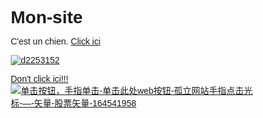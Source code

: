 # Mon-site
C'est un chien.
[Click ici](https://fr.wikipedia.org/wiki/Chien)

[![d2253152](https://github.com/user-attachments/assets/7ce63cf7-f618-4255-9868-c8a4ac0f3814)](https://fr.wikipedia.org/wiki/Chien)

[Don't click ici!!!](https://fr.wikipedia.org/wiki/Chien)
[![单击按钮，手指单击-单击此处web按钮-孤立网站手指点击光标-—-矢量-股票矢量-164541958](https://github.com/user-attachments/assets/bb7b7f9c-f57b-48fa-ac84-94c2f7c421e0)](https://mail.google.com/mail/u/0/#inbox/FMfcgzQcpnPVlgHdDgggdmfsJDllDbCQ)
<html lang="fr">
<head>
    <meta charset="UTF-8">
    <meta name="viewport" content="width=device-width, initial-scale=1.0">
    <title>Voyage en Chine - Découvrez la Chine</title>
    <style>
        /* Styles de base */
        * {
            margin: 0;
            padding: 0;
            box-sizing: border-box;
            font-family: Arial, sans-serif;
        }
        
        body {
            background-color: #f5f5f5;
            color: #333;
            line-height: 1.6;
        }
        
        .container {
            max-width: 1200px;
            margin: 0 auto;
            padding: 0 15px;
        }
        
        /* En-tête */
        header {
            background-color: #c00;
            color: white;
            padding: 15px 0;
        }
        
        nav {
            display: flex;
            justify-content: space-between;
            align-items: center;
        }
        
        .logo {
            font-size: 24px;
            font-weight: bold;
        }
        
        .nav-links {
            display: flex;
            list-style: none;
        }
        
        .nav-links li {
            margin-left: 20px;
        }
        
        .nav-links a {
            color: white;
            text-decoration: none;
            padding: 5px 10px;
        }
        
        .nav-links a:hover {
            background-color: #a00;
            border-radius: 3px;
        }
        
        /* Section héros */
        .hero {
            text-align: center;
            padding: 60px 0;
            background-color: #fff;
            border-radius: 5px;
            margin: 30px 0;
        }
        
        .hero h1 {
            font-size: 2.5em;
            margin-bottom: 15px;
            color: #c00;
        }
        
        .hero p {
            font-size: 1.2em;
            max-width: 800px;
            margin: 0 auto 30px;
        }
        
        .btn {
            display: inline-block;
            background-color: #c00;
            color: white;
            padding: 12px 25px;
            border-radius: 5px;
            text-decoration: none;
            font-weight: bold;
        }
        
        .btn:hover {
            background-color: #a00;
        }
        
        /* Section destinations */
        .section-title {
            text-align: center;
            margin: 40px 0 30px;
            color: #c00;
        }
        
        .destinations {
            display: flex;
            justify-content: space-between;
            flex-wrap: wrap;
        }
        
        .destination {
            width: 32%;
            background-color: white;
            margin-bottom: 30px;
            border-radius: 5px;
            overflow: hidden;
            box-shadow: 0 2px 5px rgba(0,0,0,0.1);
        }
        
        .destination img {
            width: 100%;
            height: 200px;
            object-fit: cover;
        }
        
        .destination-content {
            padding: 15px;
        }
        
        .destination h3 {
            margin-bottom: 10px;
            color: #c00;
        }
        
        /* Section à propos */
        .about {
            background-color: white;
            padding: 30px;
            border-radius: 5px;
            margin: 40px 0;
            box-shadow: 0 2px 5px rgba(0,0,0,0.1);
        }
        
        .about h2 {
            margin-bottom: 20px;
            color: #c00;
        }
        
        /* Pied de page */
        footer {
            background-color: #333;
            color: white;
            text-align: center;
            padding: 20px 0;
            margin-top: 30px;
        }
        
        /* Responsive */
        @media (max-width: 768px) {
            .destination {
                width: 100%;
            }
            
            nav {
                flex-direction: column;
            }
            
            .nav-links {
                margin-top: 15px;
            }
            
            .nav-links li {
                margin: 0 10px;
            }
        }
    </style>
</head>
<body>
    <!-- En-tête -->
    <header>
        <div class="container">
            <nav>
                <div class="logo">Voyage en Chine</div>
                <ul class="nav-links">
                    <li><a href="#">Accueil</a></li>
                    <li><a href="#">Destinations</a></li>
                    <li><a href="#">Culture</a></li>
                    <li><a href="#">Conseils</a></li>
                    <li><a href="#">Contact</a></li>
                </ul>
            </nav>
        </div>
    </header>

    <!-- Contenu principal -->
    <div class="container">
        <!-- Section héros -->
        <section class="hero">
            <h1>Découvrez la Chine</h1>
            <p>Un pays aux mille visages, riche en histoire et en paysages spectaculaires. Explorez la culture millénaire et les merveilles naturelles de la Chine.</p>
            <a href="#" class="btn">Commencer l'aventure</a>
        </section>


        <div class="container">
            <p>&copy; 2023 Voyage en Chine - Site créé pour un projet scolaire</p>
        </div>
    </footer>
</body>
</html>
